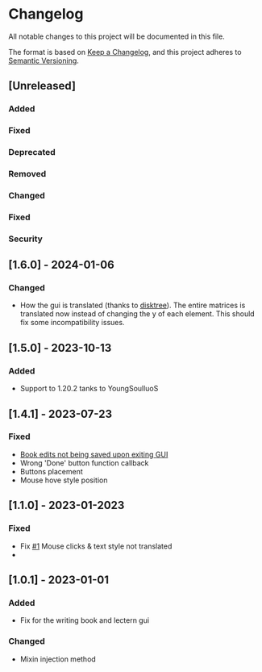 # Changelog

All notable changes to this project will be documented in this file.

The format is based on [Keep a Changelog](https://keepachangelog.com/en/1.0.0/),
and this project adheres to [Semantic Versioning](https://semver.org/spec/v2.0.0.html).

## [Unreleased]

### Added

### Fixed

### Deprecated

### Removed

### Changed

### Fixed

### Security

## [1.6.0] - 2024-01-06

### Changed

- How the gui is translated (thanks to [disktree](https://github.com/diskree)). The entire matrices is translated now instead of changing the y of each element. This should fix some incompatibility issues.


## [1.5.0] - 2023-10-13

### Added

- Support to 1.20.2 tanks to YoungSoulluoS

## [1.4.1] - 2023-07-23

### Fixed

- [Book edits not being saved upon exiting GUI](https://github.com/KosmoMoustache/FixBookGUI/issues/10)
- Wrong 'Done' button function callback
- Buttons placement
- Mouse hove style position

## [1.1.0] - 2023-01-2023

### Fixed

- Fix [#1](https://github.com/KosmoMoustache/FixBookGUI/issues/10) Mouse clicks & text style not translated
-

## [1.0.1] - 2023-01-01

### Added

- Fix for the writing book and lectern gui

### Changed

- Mixin injection method
